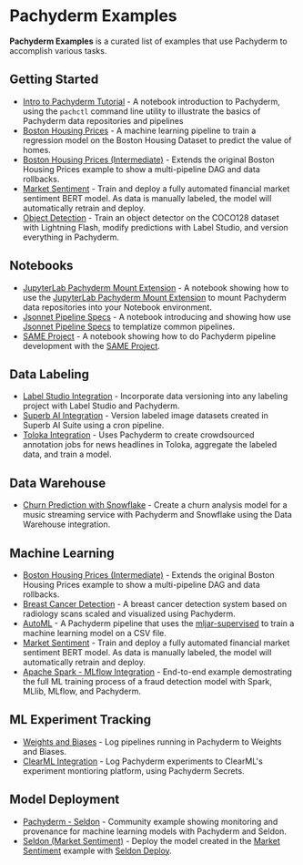 # Pachyderm Examples
**Pachyderm Examples** is a curated list of examples that use Pachyderm to accomplish various tasks. 

## Getting Started
- [Intro to Pachyderm Tutorial](./Intro%20to%20Pachyderm%20Tutorial.ipynb) - A notebook introduction to Pachyderm, using the `pachctl` command line utility to illustrate the basics of Pachyderm data repositories and pipelines
- [Boston Housing Prices](./housing-prices) - A machine learning pipeline to train a regression model on the Boston Housing Dataset to predict the value of homes.
- [Boston Housing Prices (Intermediate)](./housing-prices-intermediate) - Extends the original Boston Housing Prices example to show a multi-pipeline DAG and data rollbacks. 
- [Market Sentiment](./market-sentiment) - Train and deploy a fully automated financial market sentiment BERT model. As data is manually labeled, the model will automatically retrain and deploy. 
- [Object Detection](./object-detection) - Train an object detector on the COCO128 dataset with Lightning Flash, modify predictions with Label Studio, and version everything in Pachyderm. 

## Notebooks
- [JupyterLab Pachyderm Mount Extension](./Mount%20Extension%20Demo.ipynb) - A notebook showing how to use the [JupyterLab Pachyderm Mount Extension](https://docs.pachyderm.com/latest/how-tos/jupyterlab-extension/) to mount Pachyderm data repositories into your Notebook environment. 
- [Jsonnet Pipeline Specs](./jsonnet/Jsonnet%20Pipeline%20Specs.ipynb) - A notebook introducing and showing how use [Jsonnet Pipeline Specs](https://docs.pachyderm.com/latest/how-tos/pipeline-operations/jsonnet-pipeline-specs/) to templatize common pipelines. 
- [SAME Project](./same/) - A notebook showing how to do Pachyderm pipeline development with the [SAME Project](https://sameproject.ml/).  

## Data Labeling
- [Label Studio Integration](./label-studio) - Incorporate data versioning into any labeling project with Label Studio and Pachyderm. 
- [Superb AI Integration](./superb-ai) - Version labeled image datasets created in Superb AI Suite using a cron pipeline.
- [Toloka Integration](https://github.com/Toloka/toloka-pachyderm) - Uses Pachyderm to create crowdsourced annotation jobs for news headlines in Toloka, aggregate the labeled data, and train a model.

## Data Warehouse
- [Churn Prediction with Snowflake](./snowflake) - Create a churn analysis model for a music streaming service with Pachyderm and Snowflake using the Data Warehouse integration. 

## Machine Learning
- [Boston Housing Prices (Intermediate)](./housing-prices-intermediate) - Extends the original Boston Housing Prices example to show a multi-pipeline DAG and data rollbacks. 
- [Breast Cancer Detection](./breast-cancer-detection) - A breast cancer detection system based on radiology scans scaled and visualized using Pachyderm.
- [AutoML](./autoML) - A Pachyderm pipeline that uses the [mljar-supervised](https://github.com/mljar/mljar-supervised) to train a machine learning model on a CSV file.
- [Market Sentiment](./market-sentiment) - Train and deploy a fully automated financial market sentiment BERT model. As data is manually labeled, the model will automatically retrain and deploy. 
- [Apache Spark - MLflow Integration](https://github.com/winderai/pachyderm-mlflow-spark) - End-to-end example demostrating the full ML training process of a fraud detection model with Spark, MLlib, MLflow, and Pachyderm.

## ML Experiment Tracking
- [Weights and Biases](./weights_and_biases) - Log pipelines running in Pachyderm to Weights and Biases.
- [ClearML Integration](https://github.com/JimmyWhitaker/pach_clearml) - Log Pachyderm experiments to ClearML's experiment montioring platform, using Pachyderm Secrets. 

## Model Deployment
- [Pachyderm - Seldon](https://github.com/winderai/pachyderm-seldon) - Community example showing monitoring and provenance for machine learning models with Pachyderm and Seldon.
- [Seldon (Market Sentiment)](./seldon) - Deploy the model created in the [Market Sentiment](./market-sentiment) example with [Seldon Deploy](https://www.seldon.io/tech/products/deploy/).
